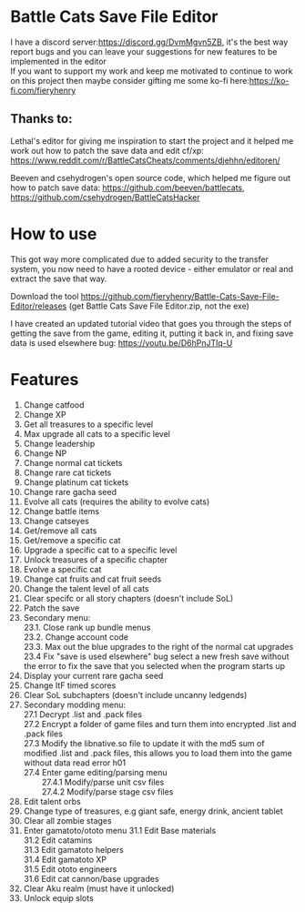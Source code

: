 # Battle Cats Save File Editor

I have a discord server:https://discord.gg/DvmMgvn5ZB, it's the best way report bugs and you can leave your suggestions for new features to be implemented in the editor<br>
If you want to support my work and keep me motivated to continue to work on this project then maybe consider gifting me some ko-fi here:https://ko-fi.com/fieryhenry

## Thanks to:
Lethal's editor for giving me inspiration to start the project and it helped me work out how to patch the save data and edit cf/xp: https://www.reddit.com/r/BattleCatsCheats/comments/djehhn/editoren/

Beeven and csehydrogen's open source code, which helped me figure out how to patch save data: https://github.com/beeven/battlecats, https://github.com/csehydrogen/BattleCatsHacker

# How to use
This got way more complicated due to added security to the transfer system, you now need to have a rooted device - either emulator or real and extract the save that way. 

Download the tool https://github.com/fieryhenry/Battle-Cats-Save-File-Editor/releases (get Battle Cats Save File Editor.zip, not the exe)

I have created an updated tutorial video that goes you through the steps of getting the save from the game, editing it, putting it back in, and fixing save data is used elsewhere bug: https://youtu.be/D6hPnJTlq-U

# Features
1. Change catfood
2. Change XP
3. Get all treasures to a specific level
4. Max upgrade all cats to a specific level
5. Change leadership
6. Change NP
7. Change normal cat tickets
8. Change rare cat tickets
9. Change platinum cat tickets
10. Change rare gacha seed
11. Evolve all cats (requires the ability to evolve cats)
12. Change battle items
13. Change catseyes
14. Get/remove all cats
15. Get/remove a specific cat
16. Upgrade a specific cat to a specific level
17. Unlock treasures of a specific chapter
18. Evolve a specific cat
19. Change cat fruits and cat fruit seeds
20. Change the talent level of all cats
21. Clear specifc or all story chapters (doesn't include SoL)
22. Patch the save
23. Secondary menu:  <br>
  23.1. Close rank up bundle menus <br>
  23.2. Change account code <br>
  23.3. Max out the blue upgrades to the right of the normal cat upgrades <br>
  23.4  Fix "save is used elsewhere" bug select a new fresh save without the error to fix the save that you selected when the program starts up <br>
24. Display your current rare gacha seed
25. Change ItF timed scores
26. Clear SoL subchapters (doesn't include uncanny ledgends)
27. Secondary modding menu: <br>
  27.1 Decrypt .list and .pack files <br>
  27.2 Encrypt a folder of game files and turn them into encrypted .list and .pack files <br>
  27.3 Modify the libnative.so file to update it with the md5 sum of modified .list and .pack files, this allows you to load them into the game without data read error h01 <br>
  27.4 Enter game editing/parsing menu <br>
          &nbsp;&nbsp;&nbsp;&nbsp;&nbsp;&nbsp;&nbsp;&nbsp;27.4.1 Modify/parse unit csv files <br>
          &nbsp;&nbsp;&nbsp;&nbsp;&nbsp;&nbsp;&nbsp;&nbsp;27.4.2 Modify/parse stage csv files <br>
28. Edit talent orbs
29. Change type of treasures, e.g giant safe, energy drink, ancient tablet
30. Clear all zombie stages
31. Enter gamatoto/ototo menu
  31.1 Edit Base materials <br>
  31.2 Edit catamins <br>
  31.3 Edit gamatoto helpers <br>
  31.4 Edit gamatoto XP <br>
  31.5 Edit ototo engineers <br>
  31.6 Edit cat cannon/base upgrades <br>
32. Clear Aku realm (must have it unlocked)
33. Unlock equip slots
